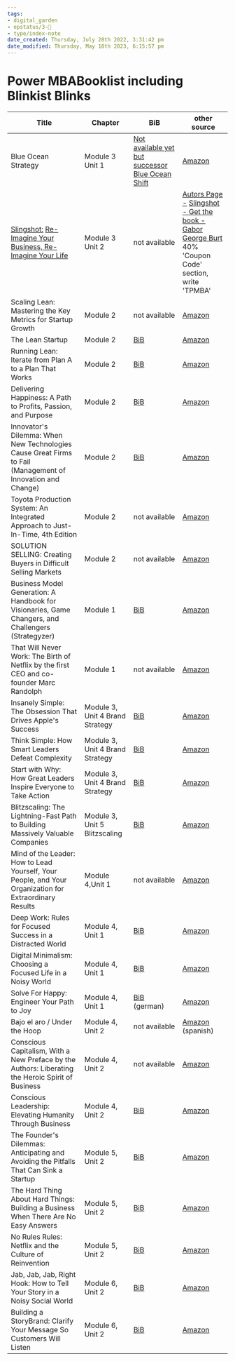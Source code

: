 ```yaml
---
tags: 
- digital_garden
- epstatus/3-🌳
- type/index-note
date_created: Thursday, July 28th 2022, 3:31:42 pm
date_modified: Thursday, May 18th 2023, 6:15:57 pm
---
```

# Power MBABooklist including Blinkist Blinks

| Title                                                                                                                                             | Chapter                         | BiB                                                                                                                                                                                | other source                                                                                                                                                                                                                                                                                                                                                                                                                                                                                                                            |
| ------------------------------------------------------------------------------------------------------------------------------------------------- | ------------------------------- | ---------------------------------------------------------------------------------------------------------------------------------------------------------------------------------- | --------------------------------------------------------------------------------------------------------------------------------------------------------------------------------------------------------------------------------------------------------------------------------------------------------------------------------------------------------------------------------------------------------------------------------------------------------------------------------------------------------------------------------------- |
| Blue Ocean Strategy                                                                                                                               | Module 3 Unit 1                 | [Not available yet but successor](https://blinki.st/135e30d2c55f?blinkspack=blue-ocean-shift-en) [Blue Ocean Shift](https://blinki.st/135e30d2c55f?blinkspack=blue-ocean-shift-en) | [Amazon](https://www.amazon.de/-/en/W-Chan-Kim/dp/1625274491/ref=sr_1_1?crid=2V4Z7G26WJYF7&keywords=blue+ocean+strategy&qid=1642593463&sprefix=blue+oce%2Caps%2C86&sr=8-1)                                                                                                                                                                                                                                                                                                                                                              |
| [Slingshot:](https://gaborgeorgeburt.com/get-the-book) [Re-Imagine Your Business, Re-Imagine Your Life](https://gaborgeorgeburt.com/get-the-book) | Module 3 Unit 2                 | not available                                                                                                                                                                      | [Autors Page -](https://gaborgeorgeburt.com/get-the-book) [Slingshot - Get the book - Gabor George Burt](https://gaborgeorgeburt.com/get-the-book)<br>40% 'Coupon Code' section, write 'TPMBA'                                                                                                                                                                                                                                                                                                                                          |
| Scaling Lean: Mastering the Key Metrics for Startup Growth                                                                                        | Module 2                        | not available                                                                                                                                                                      | [Amazon](https://www.amazon.de/Scaling-Lean-Mastering-Metrics-Startup/dp/0241279240/ref=asc_df_0241279240/?tag=googshopde-21&linkCode=df0&hvadid=310637533091&hvpos=&hvnetw=g&hvrand=10164153780027614560&hvpone=&hvptwo=&hvqmt=&hvdev=c&hvdvcmdl=&hvlocint=&hvlocphy=9043135&hvtargid=pla-645862750072&psc=1&th=1&psc=1&tag=&ref=&adgrpid=58559695181&hvpone=&hvptwo=&hvadid=310637533091&hvpos=&hvnetw=g&hvrand=10164153780027614560&hvqmt=&hvdev=c&hvdvcmdl=&hvlocint=&hvlocphy=9043135&hvtargid=pla-645862750072)                   |
| The Lean Startup                                                                                                                                  | Module 2                        | [BiB](https://blinki.st/135e30d2c55f?blinkspack=the-lean-startup-en)                                                                                                               | [Amazon](https://www.amazon.de/-/en/Eric-Ries/dp/1524762407/ref=sr_1_2?crid=JA8T721H29ZH&keywords=the+lean+startup&qid=1642594083&sprefix=the+lean+startup%2Caps%2C76&sr=8-2)                                                                                                                                                                                                                                                                                                                                                           |
| Running Lean: Iterate from Plan A to a Plan That Works                                                                                            | Module 2                        | [BiB](https://blinki.st/135e30d2c55f?blinkspack=running-lean-en)                                                                                                                   | [Amazon](https://www.amazon.de/-/en/Ash-Maurya/dp/1449305172/ref=sr_1_1?crid=2B0L6YDYOR9LW&keywords=running+lean+ash+maurya&qid=1642594117&sprefix=Running+lean%2Caps%2C84&sr=8-1)                                                                                                                                                                                                                                                                                                                                                      |
| Delivering Happiness: A Path to Profits, Passion, and Purpose                                                                                     | Module 2                        | [BiB](https://blinki.st/135e30d2c55f?blinkspack=delivering-happiness-de)                                                                                                           | [Amazon](https://www.amazon.de/-/en/Tony-Hsieh/dp/145550890X/ref=sr_1_1?crid=3FAFIMG8FTOZX&keywords=zappos&qid=1642594264&sprefix=Zappos%2Caps%2C90&sr=8-1)                                                                                                                                                                                                                                                                                                                                                                             |
| Innovator's Dilemma: When New Technologies Cause Great Firms to Fail (Management of Innovation and Change)                                        | Module 2                        | [BiB](https://blinki.st/135e30d2c55f?blinkspack=the-innovators-dilemma-de)                                                                                                         | [Amazon](https://www.amazon.de/-/en/Clayton-M-Christensen/dp/1633691780/ref=sr_1_1?crid=1PI3G10RYGMDB&keywords=the+innovators+dilemma&qid=1642594401&sprefix=the+inno%2Caps%2C105&sr=8-1)                                                                                                                                                                                                                                                                                                                                               |
| Toyota Production System: An Integrated Approach to Just-In-Time, 4th Edition                                                                     | Module 2                        | not available                                                                                                                                                                      | [Amazon](https://www.amazon.de/-/en/Yasuhiro-Monden/dp/143982097X/ref=sr_1_40?crid=2UJ882OFJUNJG&keywords=toyota+produktionssystem&qid=1642594517&sprefix=toyota+productin%2Caps%2C85&sr=8-40)                                                                                                                                                                                                                                                                                                                                          |
| SOLUTION SELLING: Creating Buyers in Difficult Selling Markets                                                                                    | Module 2                        | not available                                                                                                                                                                      | [Amazon](https://www.amazon.de/Solution-Selling-Creating-Difficult-Markets/dp/0786303158/ref=asc_df_0786303158/?tag=googshopde-21&linkCode=df0&hvadid=310735773806&hvpos=&hvnetw=g&hvrand=8669190806944559139&hvpone=&hvptwo=&hvqmt=&hvdev=c&hvdvcmdl=&hvlocint=&hvlocphy=9043135&hvtargid=pla-459922586581&psc=1&th=1&psc=1&tag=&ref=&adgrpid=59941302697&hvpone=&hvptwo=&hvadid=310735773806&hvpos=&hvnetw=g&hvrand=8669190806944559139&hvqmt=&hvdev=c&hvdvcmdl=&hvlocint=&hvlocphy=9043135&hvtargid=pla-459922586581)                |
| Business Model Generation: A Handbook for Visionaries, Game Changers, and Challengers (Strategyzer)                                               | Module 1                        | [BiB](https://blinki.st/135e30d2c55f?blinkspack=business-model-generation-de)                                                                                                      | [Amazon](https://www.amazon.de/-/en/Alexander-Osterwalder/dp/0470876417/ref=sr_1_2?crid=1R9PF6C0QYR2S&keywords=business+model+generation&qid=1642594919&sprefix=Business+model%2Caps%2C90&sr=8-2)                                                                                                                                                                                                                                                                                                                                       |
| That Will Never Work: The Birth of Netflix by the first CEO and co-founder Marc Randolph                                                          | Module 1                        | not available                                                                                                                                                                      | [Amazon](https://www.amazon.de/-/en/Marc-Randolph/dp/1913068072/ref=sr_1_1?crid=2028B6ICU7GR0&keywords=that+will+never+work&qid=1642595033&s=books&sprefix=that+will+n%2Cstripbooks%2C86&sr=1-1)                                                                                                                                                                                                                                                                                                                                        |
| Insanely Simple: The Obsession That Drives Apple's Success                                                                                        | Module 3, Unit 4 Brand Strategy | [BiB](https://blinki.st/135e30d2c55f?blinkspack=insanely-simple-en)                                                                                                                | [Amazon](https://www.amazon.de/-/en/Ken-Segall/dp/067092119X/ref=sr_1_1?crid=1K1VN7RGWKEZR&keywords=ken+segall&qid=1642918677&sprefix=ken+seagall%2Caps%2C71&sr=8-1)                                                                                                                                                                                                                                                                                                                                                                    |
| Think Simple: How Smart Leaders Defeat Complexity                                                                                                 | Module 3, Unit 4 Brand Strategy | [BiB](https://blinki.st/135e30d2c55f?blinkspack=think-simple-en)                                                                                                                   | [Amazon](https://www.amazon.de/-/en/Ken-Segall/dp/0241004446/ref=sr_1_2?crid=1K1VN7RGWKEZR&keywords=ken+segall&qid=1642918864&sprefix=ken+seagall%2Caps%2C71&sr=8-2)                                                                                                                                                                                                                                                                                                                                                                    |
| Start with Why: How Great Leaders Inspire Everyone to Take Action                                                                                 | Module 3, Unit 4 Brand Strategy | [BiB](https://blinki.st/135e30d2c55f?blinkspack=start-with-why-en)                                                                                                                 | [Amazon](https://www.amazon.de/-/en/Simon-Sinek/dp/1591846447/ref=sr_1_1?crid=1TUQ12V9F1NR6&keywords=start+with+why&qid=1642920192&sprefix=start+with%2Caps%2C83&sr=8-1)                                                                                                                                                                                                                                                                                                                                                                |
| Blitzscaling: The Lightning-Fast Path to Building Massively Valuable Companies                                                                    | Module 3, Unit 5 Blitzscaling   | [BiB](https://blinki.st/135e30d2c55f?blinkspack=blitzscaling-en)                                                                                                                   | [Amazon](https://www.amazon.de/Blitzscaling-Lightning-Fast-Building-Massively-Companies/dp/1984822454/ref=asc_df_1984822454/?tag=googshopde-21&linkCode=df0&hvadid=310735773806&hvpos=&hvnetw=g&hvrand=14193418882705709694&hvpone=&hvptwo=&hvqmt=&hvdev=c&hvdvcmdl=&hvlocint=&hvlocphy=9043135&hvtargid=pla-527006716537&psc=1&th=1&psc=1&tag=&ref=&adgrpid=59941302697&hvpone=&hvptwo=&hvadid=310735773806&hvpos=&hvnetw=g&hvrand=14193418882705709694&hvqmt=&hvdev=c&hvdvcmdl=&hvlocint=&hvlocphy=9043135&hvtargid=pla-527006716537) |
| Mind of the Leader: How to Lead Yourself, Your People, and Your Organization for Extraordinary Results                                            | Module 4,Unit 1                 | not available                                                                                                                                                                      | [Amazon](https://www.amazon.de/-/en/Rasmus-Hougaard/dp/1633693422/ref=sr_1_2?crid=1RO09BNH3HAV1&keywords=the+mind+of+the+leader&qid=1643054450&sprefix=the+mind+of+the+leader%2Caps%2C84&sr=8-2)                                                                                                                                                                                                                                                                                                                                        |
| Deep Work: Rules for Focused Success in a Distracted World                                                                                        | Module 4, Unit 1                | [BiB](https://blinki.st/135e30d2c55f?blinkspack=deep-work-en)                                                                                                                      | [Amazon](https://www.amazon.de/-/en/Cal-Newport/dp/0349411905/ref=sr_1_1?crid=RUKNQYIMR62M&keywords=deep+work&qid=1643170518&sprefix=deep+wo%2Caps%2C104&sr=8-1)                                                                                                                                                                                                                                                                                                                                                                        |
| Digital Minimalism: Choosing a Focused Life in a Noisy World                                                                                      | Module 4, Unit 1                | [BiB](https://blinki.st/135e30d2c55f?blinkspack=digital-minimalism-en)                                                                                                             | [Amazon](https://www.amazon.de/-/en/Cal-Newport/dp/0525542876/ref=sr_1_2?crid=1D0F1DI09V48I&keywords=digitaler+minimalismus&qid=1643171258&sprefix=digital+mini%2Caps%2C128&sr=8-2)                                                                                                                                                                                                                                                                                                                                                     |
| Solve For Happy: Engineer Your Path to Joy                                                                                                        | Module 4, Unit 1                | [](https://blinki.st/135e30d2c55f?blinkspack=die-formel-fur-gluck-de)[BiB](https://blinki.st/135e30d2c55f?blinkspack=die-formel-fur-gluck-de) (german)                             | [Amazon](https://www.amazon.de/-/en/Mo-Gawdat/dp/1509809953/ref=sr_1_1?crid=1IJFEPQ7ZTMO2&keywords=solve+for+happy&qid=1643173864&s=books&sprefix=solve+for+happy%2Cstripbooks%2C107&sr=1-1)                                                                                                                                                                                                                                                                                                                                            |
| Bajo el aro / Under the Hoop                                                                                                                      | Module 4, Unit 2                | not available                                                                                                                                                                      | [](https://www.amazon.com/Bajo-aro-Under-Hoop-Spanish/dp/8416883351)[Amazon](https://www.amazon.com/Bajo-aro-Under-Hoop-Spanish/dp/8416883351) (spanish)                                                                                                                                                                                                                                                                                                                                                                                |
| Conscious Capitalism, With a New Preface by the Authors: Liberating the Heroic Spirit of Business                                                 | Module 4, Unit 2                | not available                                                                                                                                                                      | [Amazon](https://www.amazon.com/-/de/dp/1625271751/ref=sr_1_1?crid=29Y08LM6ZNHG8&keywords=conscious+capitalism&qid=1643261906&s=books&sprefix=conscious+cap%2Cstripbooks-intl-ship%2C166&sr=1-1)                                                                                                                                                                                                                                                                                                                                        |
| Conscious Leadership: Elevating Humanity Through Business                                                                                         | Module 4, Unit 2                | [BiB](https://blinki.st/135e30d2c55f?blinkspack=conscious-leadership-en)                                                                                                           | [Amazon](https://www.amazon.com/-/de/dp/0593083628/ref=sr_1_2?crid=27GZR1DT5COVD&keywords=conscious+leadership&qid=1643262058&s=books&sprefix=conscious+leadersh%2Cstripbooks-intl-ship%2C125&sr=1-2)                                                                                                                                                                                                                                                                                                                                   |
| The Founder's Dilemmas: Anticipating and Avoiding the Pitfalls That Can Sink a Startup                                                            | Module 5, Unit 2                | [BiB](https://blinki.st/135e30d2c55f?blinkspack=the-founders-dilemmas-en)                                                                                                          | [Amazon](https://www.amazon.com/-/de/dp/0691158304/ref=sr_1_1?crid=2CRW7BKJUQTMW&keywords=the+founders+dilemma&qid=1643373401&s=books&sprefix=the+founders+di%2Cstripbooks%2C149&sr=1-1)                                                                                                                                                                                                                                                                                                                                                |
| The Hard Thing About Hard Things: Building a Business When There Are No Easy Answers                                                              | Module 5, Unit 2                | [BiB](https://blinki.st/135e30d2c55f?blinkspack=the-founders-dilemmas-en)                                                                                                          | [Amazon](https://www.amazon.com/-/de/dp/0062273205/ref=sr_1_1?crid=3FDKS7P8N2VGJ&keywords=the+hard+thing+about+hard+things&qid=1643387208&s=books&sprefix=the+hard+%2Cstripbooks-intl-ship%2C178&sr=1-1)                                                                                                                                                                                                                                                                                                                                |
| No Rules Rules: Netflix and the Culture of Reinvention                                                                                            | Module 5, Unit 2                | [BiB](https://blinki.st/135e30d2c55f?blinkspack=no-rules-rules-en)                                                                                                                 | [Amazon](https://www.amazon.com/-/de/dp/B0845Z14DX/ref=sr_1_1?crid=1XAK03OIXAW54&keywords=no+rules+rules&qid=1643389736&s=books&sprefix=no+rule%2Cstripbooks-intl-ship%2C149&sr=1-1)                                                                                                                                                                                                                                                                                                                                                    |
| Jab, Jab, Jab, Right Hook: How to Tell Your Story in a Noisy Social World                                                                         | Module 6, Unit 2                | [BiB](https://blinki.st/135e30d2c55f?blinkspack=jab-jab-jab-right-hook-en)                                                                                                         | [Amazon](https://www.amazon.de/-/en/Gary-Vaynerchuk/dp/006227306X/ref=sr_1_1?crid=AHHM7O2FAYI2&keywords=garry+right+hook&qid=1643863626&sprefix=garry+right+hook%2Caps%2C68&sr=8-1)                                                                                                                                                                                                                                                                                                                                                     |
| Building a StoryBrand: Clarify Your Message So Customers Will Listen                                                                              | Module 6, Unit 2                | [BiB](https://blinki.st/135e30d2c55f?blinkspack=building-a-storybrand-en)                                                                                                          | [Amazon](https://www.amazon.de/-/en/Donald-Miller/dp/1400201837/ref=sr_1_1?crid=1XX9KVWMFEM9V&keywords=building+a+story+brand+by+donald+miller&qid=1643910750&sprefix=building+a+story+%2Caps%2C84&sr=8-1)                                                                                                                                                                                                                                                                                                                              |

